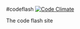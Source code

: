 #codeflash [![Code Climate](https://codeclimate.com/badge.png)](https://codeclimate.com/github/codeflash/codeflash)

The code flash site
